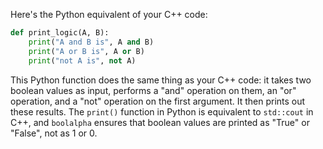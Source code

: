 Here's the Python equivalent of your C++ code:

```python
def print_logic(A, B):
    print("A and B is", A and B)
    print("A or B is", A or B)
    print("not A is", not A)
```

This Python function does the same thing as your C++ code: it takes two boolean values as input, performs a "and" operation on them, an "or" operation, and a "not" operation on the first argument. It then prints out these results. The `print()` function in Python is equivalent to `std::cout` in C++, and `boolalpha` ensures that boolean values are printed as "True" or "False", not as 1 or 0.
